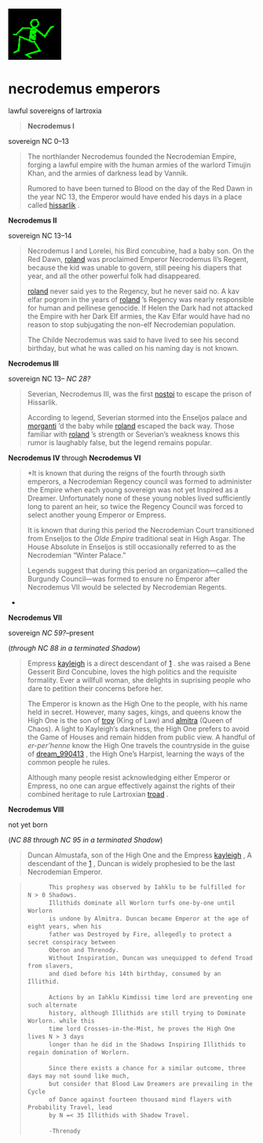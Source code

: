![dancer](assets/dancer.gif)

# necrodemus emperors

 lawful sovereigns of lartroxia
>
>   **Necrodemus I**

 sovereign NC 0–13 
>
>   The northlander Necrodemus founded the Necrodemian Empire, forging a lawful empire with the human armies of the warlord Timujin Khan, and the armies of darkness lead by Vannik.
>
>   Rumored to have been turned to Blood on the day of the Red Dawn in the year NC 13, the Emperor would have ended his days in a place called  [hissarlik](hissarlik.md) . 

 **Necrodemus II**

 sovereign NC 13–14 
>
>   Necrodemus I and Lorelei, his Bird concubine, had a baby son. On the Red Dawn,  [roland](roland.md)  was proclaimed Emperor Necrodemus II’s Regent, because the kid was unable to govern, still peeing his diapers that year, and all the other powerful folk had disappeared.
>
>    [roland](roland.md)  never said yes to the Regency, but he never said no. A kav elfar pogrom in the years of  [roland](roland.md) ’s Regency was nearly responsible for human and pellinese genocide. If Helen the Dark had not attacked the Empire with her Dark Elf armies, the Kav Elfar would have had no reason to stop subjugating the non-elf Necrodemian population.
>
>   The Childe Necrodemus was said to have lived to see his second birthday, but what he was called on his naming day is not known. 

 **Necrodemus III**

 sovereign NC 13– *NC 28?* 
>
>   Severian, Necrodemus III, was the first  [nostoi](nostoi.md)  to escape the prison of Hissarlik. 
>
>   According to legend, Severian stormed into the Enseljos palace and  [morganti](morganti.md) ’d the baby while  [roland](roland.md)  escaped the back way. Those familiar with  [roland](roland.md) ’s strength or Severian’s weakness knows this rumor is laughably false, but the legend remains popular. 

 **Necrodemus IV** through **Necrodemus VI** 
>
>   *It is known that during the reigns of the fourth through sixth emperors, a Necrodemian Regency council was formed to administer the Empire when each young sovereign was not yet Inspired as a Dreamer. Unfortunately none of these young nobles lived sufficiently long to parent an heir, so twice the Regency Council was forced to select another young Emperor or Empress.
>
>   It is known that during this period the Necrodemian Court transitioned from Enseljos to the *Olde Empire* traditional seat in High Asgar. The House Absolute in Enseljos is still occasionally referred to as the Necrodemian “Winter Palace.”
>
>   Legends suggest that during this period an organization—called the Burgundy Council—was formed to ensure no Emperor after Necrodemus VII would be selected by Necrodemian Regents.

 * 

 **Necrodemus VII**

 sovereign *NC 59?*–present

 (*through NC 88 in a terminated Shadow*) 
>
>   Empress  [kayleigh](kayleigh.md)  is a direct descendant of  [1](#1) . she was raised a Bene Gesserit Bird Concubine, loves the high politics and the requisite formality. Ever a willfull woman, she delights in suprising people who dare to petition their concerns before her.
>
>   The Emperor is known as the High One to the people, with his name held in secret. However, many sages, kings, and queens know the High One is the son of  [troy](troy.md)  (King of Law) and  [almitra](almitra.md)  (Queen of Chaos). A light to Kayleigh’s darkness, the High One prefers to avoid the Game of Houses and remain hidden from public view. A handful of *er-per’henne* know the High One travels the countryside in the guise of  [dream_990413](dream_990413.md) , the High One’s Harpist, learning the ways of the common people he rules.
>
>   Although many people resist acknowledging either Emperor or Empress, no one can argue effectively against the rights of their combined heritage to rule Lartroxian  [troad](troad.md) . 

 **Necrodemus VIII**

 not yet born

 (*NC 88 through NC 95 in a terminated Shadow*) 
>
>   Duncan Almustafa, son of the High One and the Empress  [kayleigh](kayleigh.md) , A descendant of the  [1](#1) , Duncan is widely prophesied to be the last Necrodemian Emperor. 

> 
> 		
> 			
> 			
> 			This prophesy was observed by Iahklu to be fulfilled for N > 0 Shadows. 
> 			Illithids dominate all Worlorn turfs one-by-one until Worlorn
> 			is undone by Almitra. Duncan became Emperor at the age of eight years, when his 
> 			father was Destroyed by Fire, allegedly to protect a secret conspiracy between
> 			Oberon and Threnody.
> 			Without Inspiration, Duncan was unequipped to defend Troad from slavers,
> 			and died before his 14th birthday, consumed by an Illithid.
> 			
> 			Actions by an Iahklu Kimdissi time lord are preventing one such alternate
> 			history, although Illithids are still trying to Dominate Worlorn. while this
> 			time lord Crosses-in-the-Mist, he proves the High One lives N > 3 days
> 			longer than he did in the Shadows Inspiring Illithids to regain domination of Worlorn. 
> 			
> 			Since there exists a chance for a similar outcome, three days may not sound like much,
> 			but consider that Blood Law Dreamers are prevailing in the Cycle
> 			of Dance against fourteen thousand mind flayers with Probability Travel, lead
> 			by N =< 35 Illithids with Shadow Travel.
> 			
> 			-Threnody
> 		
> 		

 